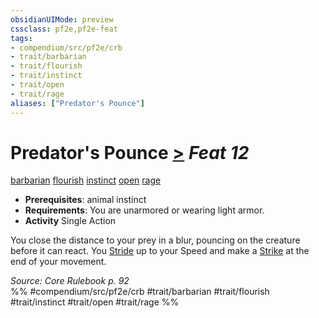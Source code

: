 ```yaml
---
obsidianUIMode: preview
cssclass: pf2e,pf2e-feat
tags:
- compendium/src/pf2e/crb
- trait/barbarian
- trait/flourish
- trait/instinct
- trait/open
- trait/rage
aliases: ["Predator's Pounce"]
---
```

# Predator's Pounce  [>](/rules/core-rulebook/chapter-9-playing-the-game.md#Actions "Single Action") *Feat 12*  
[barbarian](/rules/traits/barbarian.md)  [flourish](/rules/traits/flourish.md)  [instinct](/rules/traits/instinct.md)  [open](/rules/traits/open.md)  [rage](/rules/traits/rage.md)  

- **Prerequisites**: animal instinct
- **Requirements**: You are unarmored or wearing light armor.
- **Activity** Single Action

You close the distance to your prey in a blur, pouncing on the creature before it can react. You [Stride](/rules/actions/stride.md) up to your Speed and make a [Strike](/rules/actions/strike.md) at the end of your movement.

*Source: Core Rulebook p. 92*  
%% #compendium/src/pf2e/crb #trait/barbarian #trait/flourish #trait/instinct #trait/open #trait/rage %%